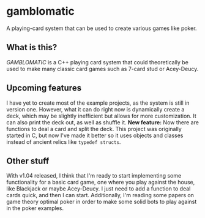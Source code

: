 # gamblomatic
A playing-card system that can be used to create various games like poker.

## What is this?

_GAMBLOMATIC_ is a C++ playing card system that could theoretically be used to make many classic card games such as 7-card stud or Acey-Deucy.
  
## Upcoming features

I have yet to create most of the example projects, as the system is still in version one. However, what it can do right now is dynamically create a deck, which may be slightly inefficient but allows for more customization. It can also print the deck out, as well as shuffle it. **New feature:** Now there are functions to deal a card and split the deck. This project was originally started in C, but now I've made it better so it uses objects and classes instead of ancient relics like `typedef structs`.

## Other stuff

With v1.04 released, I think that I'm ready to start implementing some functionality for a basic card game, one where you play against the house, like Blackjack or maybe Acey-Deucy. I just need to add a function to deal cards quick, and then I can start. Additionally, I'm reading some papers on game theory optimal poker in order to make some solid bots to play against in the poker examples.
